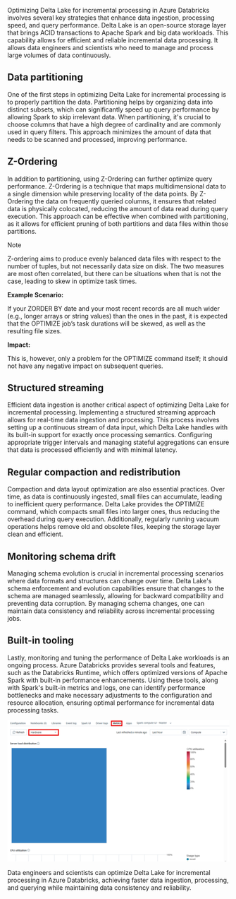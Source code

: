 Optimizing Delta Lake for incremental processing in Azure Databricks involves several key strategies that enhance data ingestion, processing speed, and query performance. Delta Lake is an open-source storage layer that brings ACID transactions to Apache Spark and big data workloads. This capability allows for efficient and reliable incremental data processing. It allows data engineers and scientists who need to manage and process large volumes of data continuously.

## Data partitioning

One of the first steps in optimizing Delta Lake for incremental processing is to properly partition the data. Partitioning helps by organizing data into distinct subsets, which can significantly speed up query performance by allowing Spark to skip irrelevant data. When partitioning, it's crucial to choose columns that have a high degree of cardinality and are commonly used in query filters. This approach minimizes the amount of data that needs to be scanned and processed, improving performance.

## Z-Ordering

In addition to partitioning, using Z-Ordering can further optimize query performance. Z-Ordering is a technique that maps multidimensional data to a single dimension while preserving locality of the data points. By Z-Ordering the data on frequently queried columns, it ensures that related data is physically colocated, reducing the amount of data read during query execution. This approach can be effective when combined with partitioning, as it allows for efficient pruning of both partitions and data files within those partitions.

>[!Note]
> 
> Z-ordering aims to produce evenly balanced data files with respect to the number of tuples, but not necessarily data size on disk. The two measures are most often correlated, but there can be situations when that is not the case, leading to skew in optimize task times.
> 
> **Example Scenario:**
> 
> If your ZORDER BY date and your most recent records are all much wider (e.g., longer arrays or string values) than the ones in the past, it is expected that the OPTIMIZE job’s task durations will be skewed, as well as the resulting file sizes.
> 
> **Impact:**
> 
> This is, however, only a problem for the OPTIMIZE command itself; it should not have any negative impact on subsequent queries.

## Structured streaming

Efficient data ingestion is another critical aspect of optimizing Delta Lake for incremental processing. Implementing a structured streaming approach allows for real-time data ingestion and processing. This process involves setting up a continuous stream of data input, which Delta Lake handles with its built-in support for exactly once processing semantics. Configuring  appropriate trigger intervals and managing stateful aggregations can ensure that data is processed efficiently and with minimal latency.

## Regular compaction and redistribution

Compaction and data layout optimization are also essential practices. Over time, as data is continuously ingested, small files can accumulate, leading to inefficient query performance. Delta Lake provides the OPTIMIZE command, which compacts small files into larger ones, thus reducing the overhead during query execution. Additionally, regularly running vacuum operations helps remove old and obsolete files, keeping the storage layer clean and efficient.

## Monitoring schema drift

Managing schema evolution is crucial in incremental processing scenarios where data formats and structures can change over time. Delta Lake's schema enforcement and evolution capabilities ensure that changes to the schema are managed seamlessly, allowing for backward compatibility and preventing data corruption. By managing schema changes, one can maintain data consistency and reliability across incremental processing jobs.

## Built-in tooling

Lastly, monitoring and tuning the performance of Delta Lake workloads is an ongoing process. Azure Databricks provides several tools and features, such as the Databricks Runtime, which offers optimized versions of Apache Spark with built-in performance enhancements. Using these tools, along with Spark's built-in metrics and logs, one can identify performance bottlenecks and make necessary adjustments to the configuration and resource allocation, ensuring optimal performance for incremental data processing tasks.

![screenshot of Azure databricks metrics monitoring.](../media/databricks-metrics.png)

Data engineers and scientists can optimize Delta Lake for incremental processing in Azure Databricks, achieving faster data ingestion, processing, and querying while maintaining data consistency and reliability. 